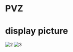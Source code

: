 # PVZ

# display picture
![2](http://jinjinhe2001.github.io/images/PVZ2.png)
![3](http://jinjinhe2001.github.io/images/PVZ3.png)
